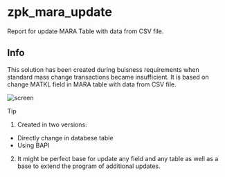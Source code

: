 # zpk_mara_update

Report for update MARA Table with data from CSV file.

## Info
This solution has been created during buisness requirements when standard mass change transactions became insufficient. It is based on change MATKL field in MARA table with data from CSV file.

![screen]( )

> [!TIP]
> 1. Created in two versions:
> * Directly change in databese table
> * Using BAPI
> 2. It might be perfect base for update any field and any table as well as a base to extend the program of additional updates.

